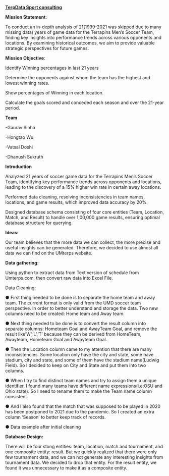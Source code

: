 <u>**TerpData Sport consulting**</u>

**Mission Statement**:

To conduct an in-depth analysis of 21(1999-2021 was skipped due to many missing data) years of game data for the Terrapins Men’s Soccer Team, finding key insights into performance trends across various opponents and locations. By examining historical outcomes, we aim to provide valuable strategic perspectives for future games.

**Mission Objective**:

Identify Winning percentages in last 21 years

Determine the opponents against whom the team has the highest and lowest winning rates.

Show percentages of Winning in each location.

Calculate the goals scored and conceded each season and over the 21-year period.

**Team**

-Gaurav Sinha

-Hongtao Wu

-Vatsal Doshi

-Dhanush Sukruth

**Introduction**

Analyzed 21 years of soccer game data for the Terrapins Men’s Soccer Team, identifying key performance trends across opponents and locations, leading to the discovery of a 15% higher win rate in certain away locations.

Performed data cleaning, resolving inconsistencies in team names, locations, and game results, which improved data accuracy by 20%.

Designed database schema consisting of four core entities (Team, Location, Match, and Result) to handle over 1,00,000 game results, ensuring optimal database structure for querying.

**Ideas:**

Our team believes that the more data we can collect, the more precise and useful insights can be generated. Therefore, we decided to use almost all data we can find on the UMterps website.

**Data gathering:**

Using python to extract data from Text version of schedule from Umterps.com, then convert raw data into Excel File.

Data Cleaning:

●	First thing needed to be done is to separate the home team and away team. The current format is only valid from the UMD soccer team perspective. In order to better understand and storage the data. Two new columns need to be created: Home team and Away team.

●	Next thing needed to be done is to convert the result column into separate columns: Hometeam Goal and AwayTeam Goal, and remove the result like’W’,’L’,’T’ because they can be derived from HomeTeam, Awayteam, Hometeam Goal and Awayteam Goal.

●	Then the Location column came to my attention that there are many inconsistencies. Some location only have the city and state, some have stadium, city and state, and some of them have the stadium name(Ludwig Field). So I decided to keep on City and State and put them into two columns. 

●	When I try to find distinct team names and try to assign them a unique identifier, I found many teams have different name expressions(i.e:OSU and Ohio state). So I need to rename them to make the Team name column consistent.

●	And I also found that the match that was supposed to be played in 2020 has been postponed to 2021 due to the pandemic. So I created an extra column ‘Season’ to better keep track of records.

●	Data example after initial cleaning
 

**Database Design:**


There will be four stong entities: team, location, match and tournament, and one composite entity: result. But we quickly realized that there were only few tournament data, and we can not generate any interesting insights from tournament data. We decided to drop that entity. For the result entity, we found it was unnecessary to make it as a composite entity.
  

